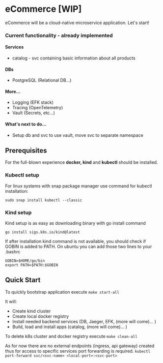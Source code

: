 # eCommerce [WIP]

eCommerce will be a cloud-native microservice application. Let's start!

### Current functionality - already implemented
#### Services
* catalog - svc containing basic information about all products

#### DBs
* PostgreSQL (Relational DB...)

#### More...
* Logging (EFK stack)
* Tracing (OpenTelemetry)
* Vault (Secrets, etc...)

#### What's next to do...
* Setup db and svc to use vault, move svc to separate namespace 

## Prerequisites

For the full-blown experience <b>docker, kind</b> and <b> kubectl</b> should be installed.

### Kubectl setup
For linux systems with snap package manager use command for kubectl installation:
```shell
sudo snap install kubectl --classic
```

### Kind setup
Kind setup is as easy as downloading binary with go install command
```shell
go install sigs.k8s.io/kind@latest
```
If after installation kind command is not available, you should check if GOBIN is 
added to PATH. On ubuntu you can add those two lines to your .bashrc
```
GOBIN=$HOME/go/bin
export PATH=$PATH:$GOBIN
```

## Quick Start
To quickly bootstrap application execute ```make start-all ```

It will:
  * Create kind cluster
  * Create local docker registry
  * Install needed backend services (DB, Jaeger, EFK, (more will come)... )
  * Build, load and install apps (catalog, (more will come)... ) 

To delete k8s cluster and docker registry execute ```make clean-all```

As for now there are no external endpoints (ingress, api gateway) created thus for access to specific 
services port forwarding is required. ```kubectl port-forward svc/<svc-name> <local-port>:<svc-port>```
